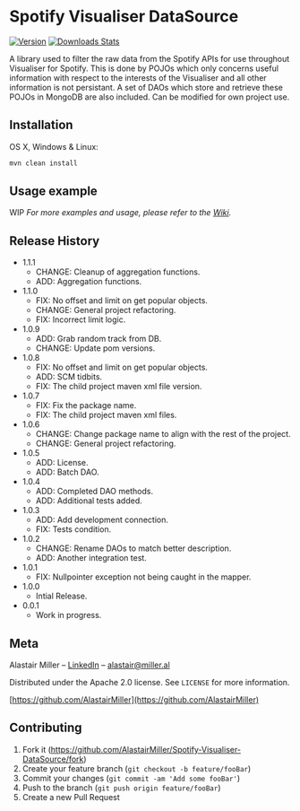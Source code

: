 # Spotify Visualiser DataSource

[![Version][download-version]][maven-url]
[![Downloads Stats][maven-image]][downloads-url]

A library used to filter the raw data from the Spotify APIs for use throughout Visualiser for Spotify. This is done by POJOs which only concerns useful information with respect to the interests of the Visualiser and all other information is not persistant. A set of DAOs which store and retrieve these POJOs in MongoDB are also included. Can be modified for own project use.

## Installation

OS X, Windows & Linux:

```sh
mvn clean install
```

## Usage example

WIP
_For more examples and usage, please refer to the [Wiki][wiki]._ 

## Release History

* 1.1.1
    * CHANGE: Cleanup of aggregation functions.
    * ADD: Aggregation functions.
* 1.1.0
    * FIX: No offset and limit on get popular objects.
    * CHANGE: General project refactoring.
    * FIX: Incorrect limit logic.
* 1.0.9
    * ADD: Grab random track from DB.
    * CHANGE: Update pom versions.
* 1.0.8
    * FIX: No offset and limit on get popular objects.
    * ADD: SCM tidbits.
    * FIX: The child project maven xml file version.
* 1.0.7
    * FIX: Fix the package name.
    * FIX: The child project maven xml files.
* 1.0.6
    * CHANGE: Change package name to align with the rest of the project.
    * CHANGE: General project refactoring.
* 1.0.5
    * ADD: License.
    * ADD: Batch DAO.
* 1.0.4
    * ADD: Completed DAO methods.
    * ADD: Additional tests added.
* 1.0.3
    * ADD: Add development connection.
    * FIX: Tests condition.
* 1.0.2
    * CHANGE: Rename DAOs to match better description.
    * ADD: Another integration test.
* 1.0.1
    * FIX: Nullpointer exception not being caught in the mapper.
* 1.0.0
    * Intial Release.
* 0.0.1
    * Work in progress.

## Meta

Alastair Miller – [LinkedIn](https://www.linkedin.com/in/alastairmiller/) – alastair@miller.al

Distributed under the Apache 2.0 license. See ``LICENSE`` for more information.

[https://github.com/AlastairMiller](https://github.com/AlastairMiller)

## Contributing

1. Fork it (<https://github.com/AlastairMiller/Spotify-Visualiser-DataSource/fork>)
2. Create your feature branch (`git checkout -b feature/fooBar`)
3. Commit your changes (`git commit -am 'Add some fooBar'`)
4. Push to the branch (`git push origin feature/fooBar`)
5. Create a new Pull Request

<!-- Markdown link & img dfn's -->
[maven-image]: 	https://img.shields.io/github/downloads/atom/atom/total.svg
[downloads-url]: https://bintray.com/alastairmiller/Spotify-Visualiser-DataSource/Spotify-Visualiser-DataSource/statistics/total_downloads
[maven-url]: https://bintray.com/alastairmiller/Spotify-Visualiser-DataSource/Spotify-Visualiser-DataSource/_latestVersion
[download-version]: https://api.bintray.com/packages/alastairmiller/Spotify-Visualiser-DataSource/Spotify-Visualiser-DataSource/images/download.svg?style=flat-square
[wiki]: https://github.com/AlastairMiller/Spotify-Visualiser-DataSource/wiki
